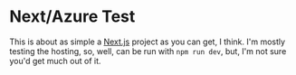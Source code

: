 # Next/Azure Test

This is about as simple a [Next.js](https://nextjs.org/) project as you can get, I think. I'm mostly testing the hosting, so, well, can be run with `npm run dev`, but, I'm not sure you'd get much out of it.